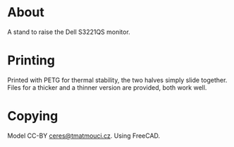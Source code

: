 # About

A stand to raise the Dell S3221QS monitor.

# Printing

Printed with PETG for thermal stability, the two halves simply slide together.
Files for a thicker and a thinner version are provided, both work well.

# Copying

Model CC-BY ceres@tmatmouci.cz.
Using FreeCAD.
